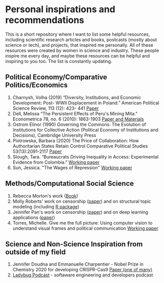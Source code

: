 # Personal inspirations and recommendations

This is a short repository where I want to list some helpful resources, including scientific research articles and books, postcasts (mostly about science or tech), and projects, that inspired me personally. All of these resources were created by women in science and industry. These people inspire me every day, and maybe these resources can be helpful and inspiring to you too. The list is constantly updating. 


## Political Economy/Comparative Politics/Economics
1. Charnysh, Volha (2019) “Diversity, Institutions, and Economic Development: Post- WWII Displacement in Poland.” American Political Science Review, 113 (12): 423- 441 [Paper](http://charnysh.net/documents/Charnysh_APSR_Diversity.pdf)
2. Dell, Melissa “The Persistent Effects of Peru's Mining Mita.” Econometrica 78, no. 6 (2010): 1863-1903 [Paper and Materials](https://scholar.harvard.edu/dell/publications/persistent-effects-perus-mining-mita)
3. Ostrom Elinor (1990) Governing the Commons: The Evolution of Institutions for Collective Action (Political Economy of Institutions and Decisions), Cambridge University Press 
4. Piotrowska, Barbara (2020) The Price of Collaboration: How Authoritarian States Retain Control Comparative Political Studies 53(13):2091-2117 [Paper](https://journals.sagepub.com/doi/full/10.1177/0010414020912277)
5. Slough, Tara. “Bureaucrats Driving Inequality in Access: Experimental Evidence from Colombia.” [Working paper](http://taraslough.com/assets/pdf/colombia_audit.pdf)
6. Sun, Jessica. "The Wages of Repression" [Working paper](https://www.jessicasarasun.com/uploads/1/2/2/2/122254029/sun_wages.pdf)


## Methods/Computational Social Science
1. Rebecca Morton's work ([Book](https://www.cambridge.org/core/books/experimental-political-science-and-the-study-of-causality/2397505B914209DEFC855CA139259418))
2. Molly Roberts' work on censorship ([paper](https://www.cambridge.org/core/journals/american-political-science-review/article/abs/how-censorship-in-china-allows-government-criticism-but-silences-collective-expression/C7EF4A9C9D59425C2D09D83742C1FE00)) and on structural topic modeling (including [R package](https://cran.r-project.org/web/packages/stm/vignettes/stmVignette.pdf))
3. Jennifer Pan's work on censorship ([paper](https://www.cambridge.org/core/journals/american-political-science-review/article/abs/how-censorship-in-china-allows-government-criticism-but-silences-collective-expression/C7EF4A9C9D59425C2D09D83742C1FE00)) and on deep learning applications ([paper](https://journals-sagepub-com.ezp.lib.rochester.edu/doi/full/10.1177/0081175019860244?utm_source=summon&utm_medium=discovery-provider)) 
4. Torres, Michelle. Give me the full picture: Using computer vision to understand visual frames and political communication [Working paper](https://www.dropbox.com/s/o9hqecmhwnhcck2/MT_Polmeth_VisualFraming.pdf?dl=0)



## Science and Non-Science Inspiration from outside of my field
1. Jennifer Doudna and Emmanuelle Charpentier - Nobel Prize in Chemistry 2020 for developing CRISPR-Cas9 [Paper (one of many)](https://science.sciencemag.org/content/337/6096/816.long) 
2. [Ladybug Podcast](https://www.ladybug.dev) - softaware engineering and developers podcast


